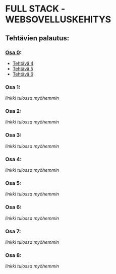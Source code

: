 # FULL STACK -WEBSOVELLUSKEHITYS

## Tehtävien palautus:

### [Osa 0](https://github.com/pyigyli/FullStack-Harjoitustehtavat/tree/master/osa0):
- [Tehtävä 4](https://github.com/pyigyli/FullStack-Harjoitustehtavat/blob/master/osa0/tehtava4.png)
- [Tehtävä 5](https://github.com/pyigyli/FullStack-Harjoitustehtavat/blob/master/osa0/tehtava5.png)
- [Tehtävä 6](https://github.com/pyigyli/FullStack-Harjoitustehtavat/blob/master/osa0/tehtava6.png)

### Osa 1:
*linkki tulossa myöhemmin*

### Osa 2:
*linkki tulossa myöhemmin*

### Osa 3:
*linkki tulossa myöhemmin*

### Osa 4:
*linkki tulossa myöhemmin*

### Osa 5:
*linkki tulossa myöhemmin*

### Osa 6:
*linkki tulossa myöhemmin*

### Osa 7:
*linkki tulossa myöhemmin*

### Osa 8:
*linkki tulossa myöhemmin*

